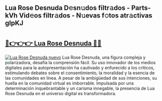 ## Lua Rose Desnuda D𝚎sn𝚞dos filtr𝚊dos - Parts-kVh Vid𝚎os filtr𝚊dos - N𝚞evas f𝚘tos atr𝚊ctivas gIpKJ

# <h2><a href="http://mb170v.tromn.icu/?c=Lua+Rose+Desnuda">🔗👉👉👉 Lua Rose Desnuda 🔗🔗</a></h2>

[![Lua Rose Desnuda nuevo](https://i.imgur.com/pEAQMta.gif)](http://mb170v.tromn.icu/?c=Lua+Rose+Desnuda)
Lua Rose Desnuda, una figura compleja y polarizadora, desafía la comprensión fácil. Su uso innovador de los medios digitales para la autopresentación ha cautivado y enfurecido a los críticos, estimulando debates sobre el consentimiento, la moralidad y la esencia de las comunidades en línea. A pesar de la ambigüedad de sus intenciones, su huella en la comunidad virtual es imborrable. Impulsada por una determinación inquebrantable y un carisma innegable, la presencia de Lua Rose Desnuda en el universo digital es transformadora.
